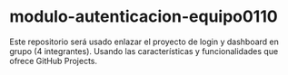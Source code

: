 # modulo-autenticacion-equipo0110
Este repositorio será usado enlazar el proyecto de login y dashboard en grupo (4 integrantes). Usando las características y funcionalidades que ofrece GitHub Projects.
